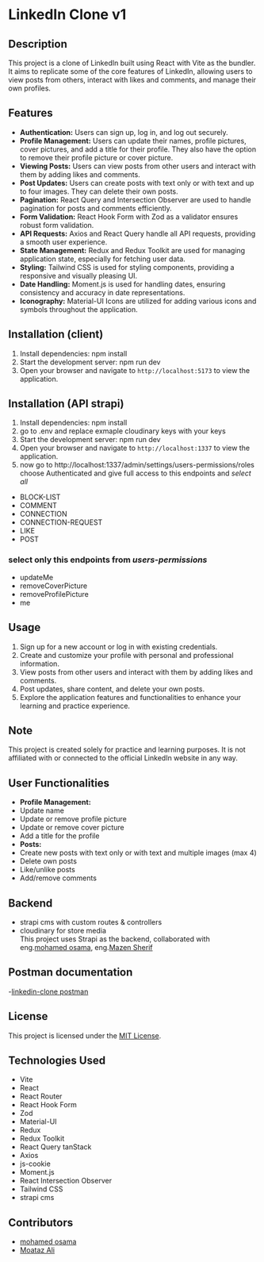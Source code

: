 # LinkedIn Clone v1

## Description

This project is a clone of LinkedIn built using React with Vite as the bundler. It aims to replicate some of the core features of LinkedIn, allowing users to view posts from others, interact with likes and comments, and manage their own profiles.

## Features

- **Authentication:** Users can sign up, log in, and log out securely.
- **Profile Management:** Users can update their names, profile pictures, cover pictures, and add a title for their profile. They also have the option to remove their profile picture or cover picture.
- **Viewing Posts:** Users can view posts from other users and interact with them by adding likes and comments.
- **Post Updates:** Users can create posts with text only or with text and up to four images. They can delete their own posts.
- **Pagination:** React Query and Intersection Observer are used to handle pagination for posts and comments efficiently.
- **Form Validation:** React Hook Form with Zod as a validator ensures robust form validation.
- **API Requests:** Axios and React Query handle all API requests, providing a smooth user experience.
- **State Management:** Redux and Redux Toolkit are used for managing application state, especially for fetching user data.
- **Styling:** Tailwind CSS is used for styling components, providing a responsive and visually pleasing UI.
- **Date Handling:** Moment.js is used for handling dates, ensuring consistency and accuracy in date representations.
- **Iconography:** Material-UI Icons are utilized for adding various icons and symbols throughout the application.

##  Installation (client)
1. Install dependencies:
   npm install
2. Start the development server:
   npm run dev
3. Open your browser and navigate to `http://localhost:5173` to view the application.
##  Installation (API strapi)
1. Install dependencies:
   npm install
2. go to .env and replace exmaple cloudinary keys with your keys   
3. Start the development server:
   npm run dev
4. Open your browser and navigate to `http://localhost:1337` to view the application.
5. now go to http://localhost:1337/admin/settings/users-permissions/roles choose Authenticated and  give full access to this endpoints and *select all*
- BLOCK-LIST
- COMMENT
- CONNECTION
- CONNECTION-REQUEST
- LIKE
- POST
### select only this endpoints from *users-permissions*
- updateMe
- removeCoverPicture
- removeProfilePicture
- me
## Usage

1. Sign up for a new account or log in with existing credentials.
2. Create and customize your profile with personal and professional information.
3. View posts from other users and interact with them by adding likes and comments.
4. Post updates, share content, and delete your own posts.
5. Explore the application features and functionalities to enhance your learning and practice experience.

## Note

This project is created solely for practice and learning purposes. It is not affiliated with or connected to the official LinkedIn website in any way.

## User Functionalities

- **Profile Management:**
- Update name
- Update or remove profile picture
- Update or remove cover picture
- Add a title for the profile
- **Posts:**
- Create new posts with text only or with text and multiple images (max 4)
- Delete own posts
- Like/unlike posts
- Add/remove comments

## Backend
- strapi cms with custom routes & controllers
- cloudinary for store media  
  This project uses Strapi as the backend, collaborated with eng.[mohamed osama](https://github.com/MohamedOsamaDev), eng.[Mazen Sherif](https://github.com/mazensherif09)



## Postman documentation

-[linkedin-clone postman](https://documenter.getpostman.com/view/33034809/2sA3JJ8hfq)


## License

This project is licensed under the [MIT License](LICENSE).

## Technologies Used
- Vite
- React
- React Router
- React Hook Form
- Zod
- Material-UI
- Redux
- Redux Toolkit
- React Query tanStack
- Axios
- js-cookie
- Moment.js
- React Intersection Observer
- Tailwind CSS
- strapi cms

## Contributors
- [mohamed osama](https://github.com/MohamedOsamaDev)
- [Moataz Ali](https://github.com/moo3tazali)
